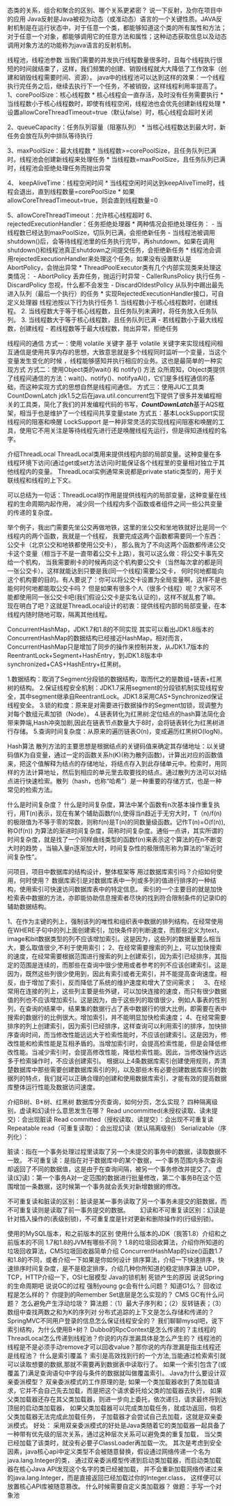 态类的关系，组合和聚合的区别、哪个关系更紧密？
说一下反射，及你在项目中的应用
Java反射是Java被视为动态（或准动态）语言的一个关键性质。JAVA反射机制是在运行状态中，对于任意一个类，都能够知道这个类的所有属性和方法；对于任意一个对象，都能够调用它的任意方法和属性；这种动态获取信息以及动态调用对象方法的功能称为java语言的反射机制。

线程池，线程池参数
当我们需要的并发执行线程数量很多时，且每个线程执行很短的时间就结束了，这样，我们频繁的创建、销毁线程就大大降低了工作效率（创建和销毁线程需要时间、资源）。
java中的线程池可以达到这样的效果：一个线程执行完任务之后，继续去执行下一个任务，不被销毁，这样线程利用率提高了。
1、corePoolSize：核心线程数
        * 核心线程会一直存活，及时没有任务需要执行
        * 当线程数小于核心线程数时，即使有线程空闲，线程池也会优先创建新线程处理
        * 设置allowCoreThreadTimeout=true（默认false）时，核心线程会超时关闭

2、queueCapacity：任务队列容量（阻塞队列）
	* 当核心线程数达到最大时，新任务会放在队列中排队等待执行

3、maxPoolSize：最大线程数
	* 当线程数>=corePoolSize，且任务队列已满时。线程池会创建新线程来处理任务
	* 当线程数=maxPoolSize，且任务队列已满时，线程池会拒绝处理任务而抛出异常

4、 keepAliveTime：线程空闲时间
	* 当线程空闲时间达到keepAliveTime时，线程会退出，直到线程数量=corePoolSize
	* 如果allowCoreThreadTimeout=true，则会直到线程数量=0

5、allowCoreThreadTimeout：允许核心线程超时
6、rejectedExecutionHandler：任务拒绝处理器
	* 两种情况会拒绝处理任务：
		- 当线程数已经达到maxPoolSize，切队列已满，会拒绝新任务
		- 当线程池被调用shutdown()后，会等待线程池里的任务执行完毕，再shutdown。如果在调用shutdown()和线程池真正shutdown之间提交任务，会拒绝新任务
	* 线程池会调用rejectedExecutionHandler来处理这个任务。如果没有设置默认是AbortPolicy，会抛出异常
	* ThreadPoolExecutor类有几个内部实现类来处理这类情况：
		- AbortPolicy 丢弃任务，抛运行时异常
		- CallerRunsPolicy 执行任务
		- DiscardPolicy 忽视，什么都不会发生
		- DiscardOldestPolicy 从队列中踢出最先进入队列（最后一个执行）的任务
	* 实现RejectedExecutionHandler接口，可自定义处理器
线程池按以下行为执行任务
    1. 当线程数小于核心线程数时，创建线程。
    2. 当线程数大于等于核心线程数，且任务队列未满时，将任务放入任务队列。
    3. 当线程数大于等于核心线程数，且任务队列已满
        - 若线程数小于最大线程数，创建线程
        - 若线程数等于最大线程数，抛出异常，拒绝任务	

线程间的通信
方式一：使用 volatile 关键字
基于 volatile 关键字来实现线程间相互通信是使用共享内存的思想，大致意思就是多个线程同时监听一个变量，当这个变量发生变化的时候 ，线程能够感知并执行相应的业务。这也是最简单的一种实现方式
方式二：使用Object类的wait() 和 notify() 方法
众所周知，Object类提供了线程间通信的方法：wait()、notify()、notifyaAl()，它们是多线程通信的基础，而这种实现方式的思想自然是线程间通信。
 方式三：使用JUC工具类 CountDownLatch
jdk1.5之后在java.util.concurrent包下提供了很多并发编程相关的工具类，简化了我们的并发编程代码的书写，***CountDownLatch***基于AQS框架，相当于也是维护了一个线程间共享变量state
方式五：基本LockSupport实现线程间的阻塞和唤醒
LockSupport 是一种非常灵活的实现线程间阻塞和唤醒的工具，使用它不用关注是等待线程先进行还是唤醒线程先运行，但是得知道线程的名字。

介绍ThreadLocal
ThreadLocal类用来提供线程内部的局部变量。这种变量在多线程环境下访问(通过get或set方法访问)时能保证各个线程里的变量相对独立于其他线程内的变量。
ThreadLocal实例通常来说都是private static类型的，用于关联线程和线程的上下文。

可以总结为一句话：ThreadLocal的作用是提供线程内的局部变量，这种变量在线程的生命周期内起作用，
减少同一个线程内多个函数或者组件之间一些公共变量的传递的复杂度。

举个例子，我出门需要先坐公交再做地铁，这里的坐公交和坐地铁就好比是同一个线程内的两个函数，我就是一个线程，
我要完成这两个函数都需要同一个东西：公交卡（北京公交和地铁都使用公交卡），
那么我为了不向这两个函数都传递公交卡这个变量（相当于不是一直带着公交卡上路），我可以这么做：将公交卡事先交给一个机构，
当我需要刷卡的时候再向这个机构要公交卡（当然每次拿的都是同一张公交卡）。这样就能达到只要是我(同一个线程)需要公交卡，
何时何地都能向这个机构要的目的。有人要说了：你可以将公交卡设置为全局变量啊，这样不是也能何时何地都能取公交卡吗？
但是如果有很多个人（很多个线程）呢？大家可不能都使用同一张公交卡吧(我们假设公交卡是实名认证的)，这样不就乱套了嘛。
现在明白了吧？这就是ThreadLocal设计的初衷：提供线程内部的局部变量，在本线程内随时随地可取，隔离其他线程。

ConcurrentHashMap，JDK1.7和1.8的不同实现
其实可以看出JDK1.8版本的ConcurrentHashMap的数据结构已经接近HashMap，相对而言，ConcurrentHashMap只是增加了同步的操作来控制并发，从JDK1.7版本的ReentrantLock+Segment+HashEntry，到JDK1.8版本中synchronized+CAS+HashEntry+红黑树。

1.数据结构：取消了Segment分段锁的数据结构，取而代之的是数组+链表+红黑树的结构。
2.保证线程安全机制：JDK1.7采用segment的分段锁机制实现线程安全，其中segment继承自ReentrantLock。JDK1.8采用CAS+Synchronized保证线程安全。
3.锁的粒度：原来是对需要进行数据操作的Segment加锁，现调整为对每个数组元素加锁（Node）。
4.链表转化为红黑树:定位结点的hash算法简化会带来弊端,Hash冲突加剧,因此在链表节点数量大于8时，会将链表转化为红黑树进行存储。
5.查询时间复杂度：从原来的遍历链表O(n)，变成遍历红黑树O(logN)。

Hash算法
散列方法的主要思想是根据结点的关键码值来确定其存储地址：以关键码值K为自变量，通过一定的函数关系h(K)(称为散列函数)，计算出对应的函数值来，把这个值解释为结点的存储地址，将结点存入到此存储单元中。检索时，用同样的方法计算地址，然后到相应的单元里去取要找的结点。通过散列方法可以对结点进行快速检索。散列（hash，也称“哈希”）是一种重要的存储方式，也是一种常见的检索方法。

什么是时间复杂度？
什么是时间复杂度，算法中某个函数有n次基本操作重复执行，用T(n)表示，现在有某个辅助函数f(n),使得当n趋近于无穷大时，T（n)/f(n)的极限值为不等于零的常数，则称f(n)是T(n)的同数量级函数。记作T(n)=O(f(n)),称O(f(n)) 为算法的渐进时间复杂度，简称时间复杂度。通俗一点讲，其实所谓的时间复杂度，就是找了一个同样曲线类型的函数f(n)来表示这个算法的在n不断变大时的趋势 。当输入量n逐渐加大时，时间复杂性的极限情形称为算法的“渐近时间复杂性”。 


问项目，项目中数据库的结构设计，整体框架等
用过数据库索引吗？介绍如何使用，何时使用？
数据库索引是对数据库表中一列或多列的值进行排序的一种结构，使用索引可快速访问数据库表中的特定信息。
索引的一个主要目的就是加快检索表中数据的方法，亦即能协助信息搜索者尽快的找到符合限制条件的记录ID的辅助数据结构。

1、在作为主键的列上，强制该列的唯性和组织表中数据的排列结构，在经常使用在WHERE子句中的列上面创建索引，加快条件的判断速度，而那些定义为text，image和bit数据类型的列不应该增加索引。这是因为，这些列的数据量要么相当大，要么取值很少,不利于使用索引；
2、在经常需要搜索的列上，可以加快搜索的速度，在经常需要根据范围进行搜索的列上创建索引，因为索引已经排序，其指定的范围是连续的，而那些在查询中很少使用或者参考的列不应该创建索引。这是因为，既然这些列很少使用到，因此有索引或者无索引，并不能提高查询速度。相反，由于增加了索引，反而降低了系统的维护速度和增大了空间需求；　
3、在经常用在连接的列上，这些列主要是些外键，可以加快连接的速度，而只有很少数据值的列也不应该增加索引。这是因为，由于这些列的取值很少，例如人事表的性别列，在查询的结果中，结果集的数据行占了表中数据行的很大比例，即需要在表中搜索的数据行的比例很大。增加索引，并不能明显加快检索速度；
4、在经常需要排序的列上创建索引，因为索引已经排序，这样查询可以利用索引的排序，加快排序查询时间，而当修改性能远远大于检索性能时，不应该创建索引。这是因为，修改性能和检索性能是互相矛盾的。当增加索引时，会提高检索性能，但是会降低修改性能。当减少索引时，会提高修改性能，降低检索性能。因此，当修改操作远远多于检索操作时，不应该创建索引。
根据以上4条数据库索引创建使用规则，弄清楚数据库中那些需要创建数据库索引的列，以及那些木有必要创建数据库索引的数据列的特点，我们就可以正确合理的创建和使用数据库索引，才能有效的提高数据库整体运行性能及数据访问速度。

介绍B树、B+树、红黑树
数据库分页查询，如何分页，怎么实现？
四种隔离级别，虚读和幻读什么意思发生在哪？
Read uncommitted(未授权读取、读未提交)：会出现脏读
Read committed（授权读取、读提交）：会出现不可重复读
Repeatable read（可重复读取）：会出现幻读（默认隔离级别）
Serializable（序列化）：

脏读：指在一个事务处理过程里读取了另一个未提交的事务中的数据，读取数据不一致。
不可重复读：是指在对于数据库中的某个数据，一个事务范围内多次查询却返回了不同的数据值，这是由于在查询间隔，被另一个事务修改并提交了。
虚读(幻读)：第一个事务A对一定范围的数据进行批量修改，第二个事务B在这个范围增加一条数据，这时候第一个事务就会丢失对新增数据的修改。

不可重复读和脏读的区别：脏读是某一事务读取了另一个事务未提交的脏数据，而不可重复读则是读取了前一事务提交的数据。　　
幻读和不可重复读区别：幻读是针对插入操作的(表级别锁)，不可重复度是针对更新和删除操作的(行级别锁)。

使用的MySQL版本，和之前版本的区别
使用什么版本的JDK（我答1.8）介绍和之前版本的不同
1.7和1.8的JVM有哪些不同？
1.8的垃圾回收算法，介绍你所知道的垃圾回收算法，CMS垃圾回收器简单介绍
ConcurrentHashMap的size()函数1.7和1.8的不同，或者介绍一下如果是你如何设计
排序算法，介绍一下快速排序，快速排序时间复杂度，是不是稳定排序，介绍几种你所知道的稳定排序算法
UDP，TCP，HTTP介绍一下，OSI七层模型
Java的锁机制
死锁产生的原因
说说Spring的生命周期吧
说说GC的过程
强制young gc会有什么问题？
知道G1么？ 回收过程是怎么样的？ 你提到的Remember Set底层是怎么实现的？
CMS GC有什么问题？
怎么避免产生浮动垃圾？
算法题：（1）最大子序列和；（2）反转链表；（3）数组中查找两数之和为K的序列对
分布式追踪的上下文是怎么存储和传递的？
SpringMVC不同用户登录的信息怎么保证线程安全的？
我们聊聊mysql吧，说下索引结构，为什么使用B+树？
Dubbo的RpcContext是怎么传递的？主线程的ThreadLocal怎么传递到线程池？你说的内存泄漏具体是怎么产生的？
线程池的线程是不是必须手动remove才可以回收value？那你说的内存泄漏是指主线程还是线程池？
什么是索引覆盖？
索引是高效找到行的一个方法,当能通过检索索引就可以读取想要的数据,那就不需要再到数据表中读取行了。
如果一个索引包含了(或覆盖了)满足查询语句中字段与条件的数据就叫做覆盖索引。
Java为什么要设计双亲委派模型？
 双亲委派模式的工作原理的是;
 如果一个类加载器收到了类加载请求，它并不会自己先去加载，而是把这个请求委托给父类的加载器去执行，
 如果父类加载器还存在其父类加载器，则进一步向上委托，依次递归，请求最终将到达顶层的启动类加载器，
 如果父类加载器可以完成类加载任务，就成功返回，倘若父类加载器无法完成此加载任务，
 子加载器才会尝试自己去加载，这就是双亲委派模式。
 好处：
 采用双亲委派模式的好处是Java类随着它的类加载器一起具备了一种带有优先级的层次关系，通过这种层次关系可以避免类的重复加载，
 当父类已经加载了该类时，就没有必要子ClassLoader再加载一次。
 其次是考虑到安全因素，java核心api中定义类型不会被随意替换，假设通过网络传递一个名为java.lang.Integer的类，
 通过双亲委派模型传递到启动类加载器，而启动类加载器在核心Java API发现这个名字的类已经被加载，
 并不会重新加载网络传递过来的java.lang.Integer，而是直接返回已经加载过你的Integer.class，
 这样便可以放置核心API库被随意篡改。
什么时候需要自定义类加载器？
做题：手写一个对象池
